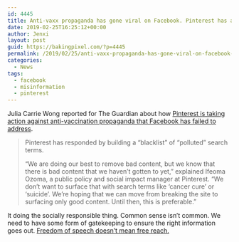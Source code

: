 ```yaml
---
id: 4445
title: Anti-vaxx propaganda has gone viral on Facebook. Pinterest has a cure
date: 2019-02-25T16:25:12+00:00
author: Jenxi
layout: post
guid: https://bakingpixel.com/?p=4445
permalink: /2019/02/25/anti-vaxx-propaganda-has-gone-viral-on-facebook-pinterest-has-a-cure/
categories:
  - News
tags:
  - facebook
  - misinformation
  - pinterest
---
```

Julia Carrie Wong reported for The Guardian about how [Pinterest is taking action against anti-vaccination propaganda that Facebook has failed to address](https://www.theguardian.com/technology/2019/feb/20/pinterest-anti-vaxx-propaganda-search-facebook).

> Pinterest has responded by building a “blacklist” of “polluted” search terms.
> 
> “We are doing our best to remove bad content, but we know that there is bad content that we haven’t gotten to yet,” explained Ifeoma Ozoma, a public policy and social impact manager at Pinterest. “We don’t want to surface that with search terms like ‘cancer cure’ or ‘suicide’. We’re hoping that we can move from breaking the site to surfacing only good content. Until then, this is preferable.” 

It doing the socially responsible thing. Common sense isn&#8217;t common. We need to have some form of gatekeeping to ensure the right information goes out. [Freedom of speech doesn&#8217;t mean free reach.](https://www.wired.com/story/free-speech-is-not-the-same-as-free-reach/)